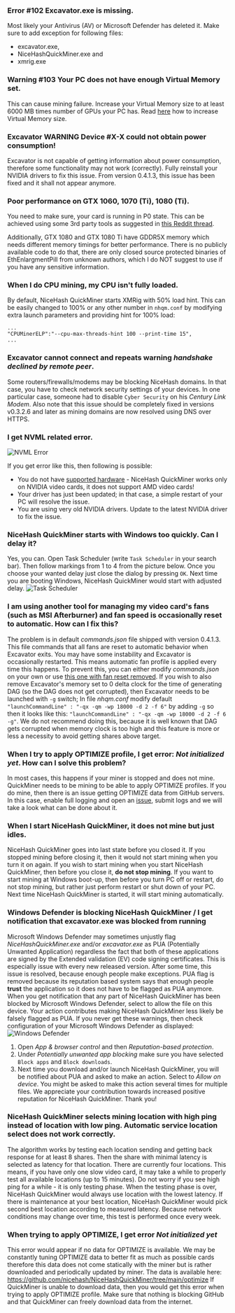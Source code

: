 ### Error #102 Excavator.exe is missing.
Most likely your Antivirus (AV) or Microsoft Defender has deleted it. Make sure to add exception for following files:
* excavator.exe,
* NiceHashQuickMiner.exe and
* xmrig.exe


### Warning #103 Your PC does not have enough Virtual Memory set. 
This can cause mining failure. Increase your Virtual Memory size to at least 6000 MB times number of GPUs your PC has. Read [here](https://www.nicehash.com/blog/post/how-to-increase-virtual-memory-on-windows) how to increase Virtual Memory size.


### Excavator WARNING Device #X-X could not obtain power consumption!
Excavator is not capable of getting information about power consumption, therefore some functionality may not work (correctly). Fully reinstall your NVIDIA drivers to fix this issue. From version 0.4.1.3, this issue has been fixed and it shall not appear anymore.


### Poor performance on GTX 1060, 1070 (Ti), 1080 (Ti).
You need to make sure, your card is running in P0 state. This can be achieved using some 3rd party tools as suggested in [this Reddit thread](https://www.reddit.com/r/RenderToken/comments/9w2rd9/how_to_use_maximum_p0_power_state_with_nvidia/).

Additionally, GTX 1080 and GTX 1080 Ti have GDDR5X memory which needs different memory timings for better performance. There is no publicly available code to do that, there are only closed source protected binaries of EthEnlargmentPill from unknown authors, which I do NOT suggest to use if you have any sensitive information.


### When I do CPU mining, my CPU isn't fully loaded.
By default, NiceHash QuickMiner starts XMRig with 50% load hint. This can be easily changed to 100% or any other number in `nhqm.conf` by modifying extra launch parameters and providing hint for 100% load:
```
...
"CPUMinerELP":"--cpu-max-threads-hint 100 --print-time 15",
...
```


### Excavator cannot connect and repeats warning _handshake declined by remote peer_.

Some routers/firewalls/modems may be blocking NiceHash domains. In that case, you have to check network security settings of your devices. In one particular case, someone had to disable `Cyber Security` on his _Century Link Modem_. Also note that this issue should be completely fixed in versions v0.3.2.6 and later as mining domains are now resolved using DNS over HTTPS.


### I get NVML related error.
![NVML Error](https://github.com/nicehash/NiceHashQuickMiner/blob/main/images/nvml_error.png?raw=true)

If you get error like this, then following is possible:
- You do not have [supported hardware](https://github.com/nicehash/NiceHashQuickMiner/wiki/Supported-hardware) - NiceHash QuickMiner works only on NVIDIA video cards, it does not support AMD video cards!
- Your driver has just been updated; in that case, a simple restart of your PC will resolve the issue.
- You are using very old NVIDIA drivers. Update to the latest NVIDIA driver to fix the issue.


### NiceHash QuickMiner starts with Windows too quickly. Can I delay it?
Yes, you can. Open Task Scheduler (write `Task Scheduler` in your search bar). Then follow markings from 1 to 4 from the picture below. Once you choose your wanted delay just close the dialog by pressing `OK`. Next time you are booting Windows, NiceHash QuickMiner would start with adjusted delay.
![Task Scheduler](https://github.com/nicehash/NiceHashQuickMiner/blob/main/images/ts_delay.png?raw=true)


### I am using another tool for managing my video card's fans (such as MSI Afterburner) and fan speed is occasionally reset to automatic. How can I fix this?
The problem is in default _commands.json_ file shipped with version 0.4.1.3. This file commands that all fans are reset to automatic behavior when Excavator exits. You may have some instability and Excavator is occasionally restarted. This means automatic fan profile is applied every time this happens. To prevent this, you can either modify _commands.json_ on your own or use [this one with fan reset removed](https://github.com/nicehash/NiceHashQuickMiner/blob/main/optimize/default_commands.json). If you wish to also remove Excavator's memory set to 0 delta clock for the time of generating DAG (so the DAG does not get corrupted), then Excavator needs to be launched with `-g` switch; In file _nhqm.conf_ modify default `"launchCommandLine" : "-qx -qm -wp 18000 -d 2 -f 6"` by adding `-g` so then it looks like this: `"launchCommandLine" : "-qx -qm -wp 18000 -d 2 -f 6 -g"`. We do not recommend doing this, because it is well known that DAG gets corrupted when memory clock is too high and this feature is more or less a necessity to avoid getting shares above target.


### When I try to apply OPTIMIZE profile, I get error: _Not initialized yet_. How can I solve this problem?
In most cases, this happens if your miner is stopped and does not mine. QuickMiner needs to be mining to be able to apply OPTIMIZE profiles. If you do mine, then there is an issue getting OPTIMIZE data from GitHub servers. In this case, enable full logging and open an [issue](https://github.com/nicehash/NiceHashQuickMiner/issues), submit logs and we will take a look what can be done about it.


### When I start NiceHash QuickMiner, it does not mine but just idles.
NiceHash QuickMiner goes into last state before you closed it. If you stopped mining before closing it, then it would not start mining when you turn it on again. If you wish to start mining when you start NiceHash QuickMiner, then before you close it, **do not stop mining**. If you want to start mining at Windows boot-up, then before you turn PC off or restart, do not stop mining, but rather just perform restart or shut down of your PC. Next time NiceHash QuickMiner is started, it will start mining automatically.


<a name="defender-issue"></a>
### Windows Defender is blocking NiceHash QuickMiner / I get notification that excavator.exe was blocked from running
Microsoft Windows Defender may sometimes unjustly flag _NiceHashQuickMiner.exe_ and/or _excavator.exe_ as PUA (Potentially Unwanted Application) regardless the fact that both of these applications are signed by the Extended validation (EV) code signing certificates. This is especially issue with every new released version. After some time, this issue is resolved, because enough people make exceptions. PUA flag is removed because its reputation based system says that enough people **trust** the application so it does not have to be flagged as PUA anymore. When you get notification that any part of NiceHash QuickMiner has been blocked by Microsoft Windows Defender, select to allow the file on this device. Your action contributes making NiceHash QuickMiner less likely be falsely flagged as PUA. If you never get these warnings, then check configuration of your Microsoft Windows Defender as displayed:
![Windows Defender](https://github.com/nicehash/NiceHashQuickMiner/blob/main/images/pua.png?raw=true)
1. Open _App & browser control_ and then _Reputation-based protection_. 
2. Under _Potentially unwanted app blocking_ make sure you have selected `Block apps` and `Block downloads`.
3. Next time you download and/or launch NiceHash QuickMiner, you will be notified about PUA and asked to make an action. Select to _Allow on device_. You might be asked to make this action several times for multiple files.
We appreciate your contribution towards increased positive reputation for NiceHash QuickMiner. Thank you!


### NiceHash QuickMiner selects mining location with high ping instead of location with low ping. Automatic service location select does not work correctly.
The algorithm works by testing each location sending and getting back response for at least 8 shares. Then the share with minimal latency is selected as latency for that location. There are currently four locations. This means, if you have only one slow video card, it may take a while to properly test all available locations (up to 15 minutes). Do not worry if you see high ping for a while - it is only testing phase. When the testing phase is over, NiceHash QuickMiner would always use location with the lowest latency. If there is maintenance at your best location, NiceHash QuickMiner would pick second best location according to measured latency. Because network conditions may change over time, this test is performed once every week.


### When trying to apply OPTIMIZE, I get error _Not initialized yet_
This error would appear if no data for OPTIMIZE is available. We may be constantly tuning OPTIMIZE data to better fit as much as possible cards therefore this data does not come statically with the miner but is rather downloaded and periodically updated by miner. The data is available here: https://github.com/nicehash/NiceHashQuickMiner/tree/main/optimize If QuickMiner is unable to download data, then you would get this error when trying to apply OPTIMIZE profile. Make sure that nothing is blocking GitHub and that QuickMiner can freely download data from the internet.